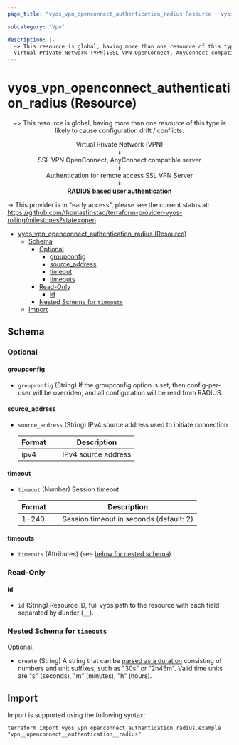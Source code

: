 ```yaml
---
page_title: "vyos_vpn_openconnect_authentication_radius Resource - vyos"

subcategory: "Vpn"

description: |-
  ~> This resource is global, having more than one resource of this type is likely to cause configuration drift / conflicts.
  Virtual Private Network (VPN)⯯SSL VPN OpenConnect, AnyConnect compatible server⯯Authentication for remote access SSL VPN Server⯯RADIUS based user authentication
---
```


# vyos_vpn_openconnect_authentication_radius (Resource)
<center>

~> This resource is global, having more than one resource of this type is likely to cause configuration drift / conflicts.

Virtual Private Network (VPN)  
⯯  
SSL VPN OpenConnect, AnyConnect compatible server  
⯯  
Authentication for remote access SSL VPN Server  
⯯  
**RADIUS based user authentication**


</center>

-> This provider is in "early access", please see the current status at: https://github.com/thomasfinstad/terraform-provider-vyos-rolling/milestones?state=open

<!--TOC-->

- [vyos_vpn_openconnect_authentication_radius (Resource)](#vyos_vpn_openconnect_authentication_radius-resource)
  - [Schema](#schema)
    - [Optional](#optional)
      - [groupconfig](#groupconfig)
      - [source_address](#source_address)
      - [timeout](#timeout)
      - [timeouts](#timeouts)
    - [Read-Only](#read-only)
      - [id](#id)
    - [Nested Schema for `timeouts`](#nested-schema-for-timeouts)
  - [Import](#import)

<!--TOC-->

<!-- schema generated by tfplugindocs -->
## Schema

### Optional

#### groupconfig
- `groupconfig` (String) If the groupconfig option is set, then config-per-user will be overriden, and all configuration will be read from RADIUS.
#### source_address
- `source_address` (String) IPv4 source address used to initiate connection

    |  Format  &emsp;|  Description          |
    |----------|-----------------------|
    |  ipv4    &emsp;|  IPv4 source address  |
#### timeout
- `timeout` (Number) Session timeout

    |  Format  &emsp;|  Description                              |
    |----------|-------------------------------------------|
    |  1-240   &emsp;|  Session timeout in seconds (default: 2)  |
#### timeouts
- `timeouts` (Attributes) (see [below for nested schema](#nestedatt--timeouts))

### Read-Only

#### id
- `id` (String) Resource ID, full vyos path to the resource with each field separated by dunder (`__`).

<a id="nestedatt--timeouts"></a>
### Nested Schema for `timeouts`

Optional:

- `create` (String) A string that can be [parsed as a duration](https://pkg.go.dev/time#ParseDuration) consisting of numbers and unit suffixes, such as &#34;30s&#34; or &#34;2h45m&#34;. Valid time units are &#34;s&#34; (seconds), &#34;m&#34; (minutes), &#34;h&#34; (hours).

## Import

Import is supported using the following syntax:

```shell
terraform import vyos_vpn_openconnect_authentication_radius.example "vpn__openconnect__authentication__radius"
```
